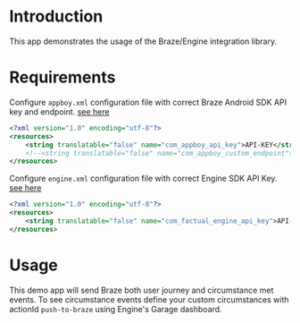 # Introduction

This app demonstrates the usage of the Braze/Engine integration library. 

# Requirements

Configure ``appboy.xml`` configuration file with correct Braze Android SDK API key and endpoint. [see here](https://github.com/Factual/braze-engine-integration-android/blob/master/demo/src/main/res/values/appboy.xml) 

```xml
<?xml version="1.0" encoding="utf-8"?>
<resources>
    <string translatable="false" name="com_appboy_api_key">API-KEY</string>
    <!--<string translatable="false" name="com_appboy_custom_endpoint">ENDPOINT</string>-->
</resources>
```

Configure ```engine.xml``` configuration file with correct Engine SDK API Key. [see here](https://github.com/Factual/braze-engine-integration-android/blob/master/demo/src/main/res/values/engine.xml)


```xml
<?xml version="1.0" encoding="utf-8"?>
<resources>
    <string translatable="false" name="com_factual_engine_api_key">API-KEY</string>
</resources>
```

# Usage

This demo app will send Braze both user journey and circumstance met events. To see circumstance events 
define your custom circumstances with actionId `push-to-braze` using Engine's Garage dashboard.
